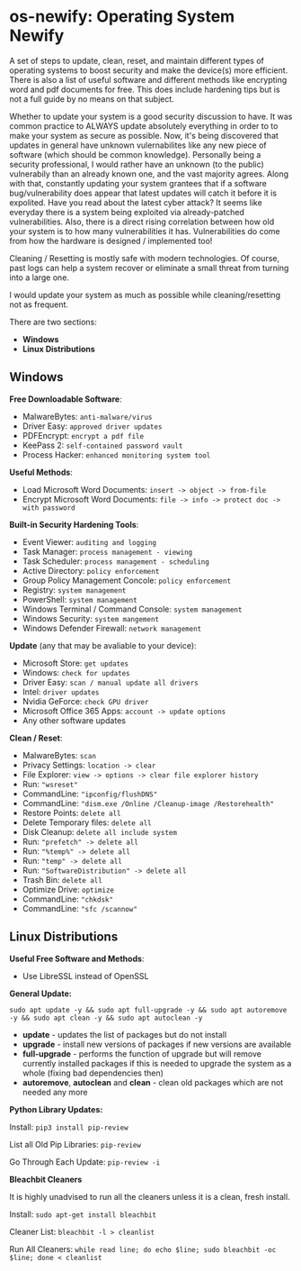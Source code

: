 # os-newify: Operating System Newify

A set of steps to update, clean, reset, and maintain different types of operating systems to boost security and make the device(s) more efficient. There is also a list of useful software and different methods like encrypting word and pdf documents for free. This does include hardening tips but is not a full guide by no means on that subject.

Whether to update your system is a good security discussion to have. It was common practice to ALWAYS update absolutely everything in order to to make your system as secure as possible. Now, it's being discovered that updates in general have unknown vulernabilites like any new piece of software (which should be common knowledge). Personally being a security professional, I would rather have an unknown (to the public) vulnerabily than an already known one, and the vast majority agrees. Along with that, constantly updating your system grantees that if a software bug/vulnerability does appear that latest updates will catch it before it is expolited. Have you read about the latest cyber attack? It seems like everyday there is a system being exploited via already-patched vulnerabilities. Also, there is a direct rising correlation between how old your system is to how many vulnerabilities it has. Vulnerabilities do come from how the hardware is designed / implemented too!

Cleaning / Resetting is mostly safe with modern technologies. Of course, past logs can help a system recover or eliminate a small threat from turning into a large one.

I would update your system as much as possible while cleaning/resetting not as frequent.

There are two sections:

* **Windows**
* **Linux Distributions**


## Windows

**Free Downloadable Software**:

* MalwareBytes: `anti-malware/virus`
* Driver Easy: `approved driver updates`
* PDFEncrypt: `encrypt a pdf file`
* KeePass 2: `self-contained password vault`
* Process Hacker: `enhanced monitoring system tool`

**Useful Methods**:

* Load Microsoft Word Documents: `insert -> object -> from-file`
* Encrypt Microsoft Word Documents: `file -> info -> protect doc -> with password`

**Built-in Security Hardening Tools**:

* Event Viewer: `auditing and logging`
* Task Manager: `process management - viewing`
* Task Scheduler: `process management - scheduling`
* Active Directory: `policy enforcement`
* Group Policy Management Concole: `policy enforcement`
* Registry: `system management`
* PowerShell: `system management`
* Windows Terminal / Command Console: `system management`
* Windows Security: `system mangement`
* Windows Defender Firewall: `network management`

**Update** (any that may be avaliable to your device):

* Microsoft Store: `get updates`
* Windows: `check for updates`
* Driver Easy: `scan / manual update all drivers`
* Intel: `driver updates`
* Nvidia GeForce: `check GPU driver`
* Microsoft Office 365 Apps: `account -> update options`
* Any other software updates

**Clean / Reset**:

* MalwareBytes: `scan`
* Privacy Settings: `location -> clear`
* File Explorer: `view -> options -> clear file explorer history`
* Run: `"wsreset"`
* CommandLine: `"ipconfig/flushDNS"`
* CommandLine: `"dism.exe /Online /Cleanup-image /Restorehealth"`
* Restore Points: `delete all`
* Delete Temporary files: `delete all`
* Disk Cleanup: `delete all include system`
* Run: `"prefetch" -> delete all`
* Run: `"%temp%" -> delete all`
* Run: `"temp" -> delete all`
* Run: `"SoftwareDistribution" -> delete all`
* Trash Bin: `delete all`
* Optimize Drive: `optimize`
* CommandLine: `"chkdsk"`
* CommandLine: `"sfc /scannow"`


## Linux Distributions

**Useful Free Software and Methods**:

* Use LibreSSL instead of OpenSSL

**General Update:**

`sudo apt update -y && sudo apt full-upgrade -y && sudo apt autoremove -y && sudo apt clean -y && sudo apt autoclean -y`
* **update** - updates the list of packages but do not install
* **upgrade** - install new versions of packages if new versions are available
* **full-upgrade** - performs the function of upgrade but will remove currently installed packages if this is needed to upgrade the system as a whole (fixing bad dependencies then)
* **autoremove**, **autoclean** and **clean** - clean old packages which are not needed any more

**Python Library Updates:**

Install: `pip3 install pip-review`

List all Old Pip Libraries: `pip-review`

Go Through Each Update: `pip-review -i`

**Bleachbit Cleaners**

It is highly unadvised to run all the cleaners unless it is a clean, fresh install.

Install: `sudo apt-get install bleachbit`

Cleaner List: `bleachbit -l > cleanlist`

Run All Cleaners: `while read line; do echo $line; sudo bleachbit -oc $line; done < cleanlist`
